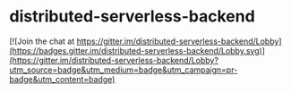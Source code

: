 # distributed-serverless-backend

[![Join the chat at https://gitter.im/distributed-serverless-backend/Lobby](https://badges.gitter.im/distributed-serverless-backend/Lobby.svg)](https://gitter.im/distributed-serverless-backend/Lobby?utm_source=badge&utm_medium=badge&utm_campaign=pr-badge&utm_content=badge)